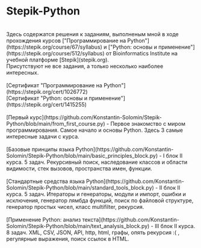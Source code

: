 # Stepik-Python
<br>
Здесь содержатся решения к заданиям, выполненым мной в ходе прохождения курсов ["Программирование на Python"](https://stepik.org/course/67/syllabus) и ["Python: основы и применение"](https://stepik.org/course/512/syllabus) от Bioinformatics Institute на учебной платформе [Stepik](stepik.org).
<br>
Присутствуют не все задания, а только несколько наиболее интересных.
<br>
<br>
[Сертификат "Программирование на Python"](https://stepik.org/cert/1026772)
<br>
[Сертификат "Python: основы и применение"](https://stepik.org/cert/1415255)
<br>
<br>
[Первый курс](https://github.com/Konstantin-Solomin/Stepik-Python/blob/main/from_first_course.py) - Первое знакомство с миром программирования. Самое начало и основы Python. Здесь 3 самые интересные задачи с курса.
<br>
<br>
[Базовые принципы языка Python](https://github.com/Konstantin-Solomin/Stepik-Python/blob/main/basic_principles_block.py) - I блок II курса. 5 задач. Рекурсивный поиск, наследование классов и области видимости, стек вызовов, пространства имен, функции.
<br>
<br>
[Cтандартные средства языка Python](https://github.com/Konstantin-Solomin/Stepik-Python/blob/main/standard_tools_block.py) - II блок II курса. 5 задач. Итераторы и генераторы, модули и импорт, ошибки и исключения, генератор лямбда функций, поиск по файловой структуре, генератор простых чисел, класс multifilter, рекурсия.
<br>
<br>
[Применение Python: анализ текста](https://github.com/Konstantin-Solomin/Stepik-Python/blob/main/text_analysis_block.py) - III блок II курса. 8 задач. XML, CSV, JSON, API, http, html, графы, опять рекурсия :( , регулярные выражения, поиск ссылок в HTML.



